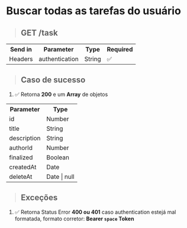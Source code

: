 # Buscar todas as tarefas do usuário

> ## GET **/task**

<table>
  <tr>
    <th>Send in</th>
    <th>Parameter</th>
    <th>Type</th>
    <th>Required</th>
  </tr>
  <tr>
   <td>Headers</td>
   <td>authentication</td>
    <td>String</td>
    <td>✅</td>
  </tr>
</table>

> ## Caso de sucesso

1.  ✅ Retorna **200** e um **Array** de objetos

<table>
  <tr>
    <th>Parameter</th>
    <th>Type</th>
  </tr>
  <tr>
    <td>id</td>
    <td>Number</td>
  </tr>
  <tr>
    <td>title</td>
    <td>String</td>
  </tr>
  <tr>
    <td>description</td>
    <td>String</td>
  </tr>
  <tr>
    <td>authorId</td>
    <td>Number</td>
  </tr>
  <tr>
    <td>finalized</td>
    <td>Boolean</td>
  </tr>
  <tr>
    <td>createdAt</td>
    <td>Date</td>
  </tr>
  <tr>
    <td>deleteAt</td>
    <td>Date | null</td>
  </tr>
</table>

> ## Exceções

1. ✅ Retorna Status Error **400 ou 401** caso authentication estejá mal formatada, formato corretor: **Bearer `space` Token**

